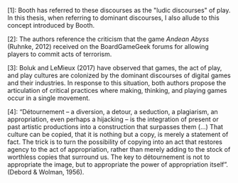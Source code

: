 [1]: Booth has referred to these discourses as the "ludic discourses" of play. In this thesis, when referring to dominant discourses, I also allude to this concept introduced by Booth.

[2]: The authors reference the criticism that the game *Andean Abyss* (Ruhnke, 2012) received on the BoardGameGeek forums for allowing players to commit acts of terrorism.

[3]: Boluk and LeMieux (2017) have observed that games, the act of play, and play cultures are colonized by the dominant discourses of digital games and their industries. In response to this situation, both authors propose the articulation of critical practices where making, thinking, and playing games occur in a single movement.

[4]: “Détournement – a diversion, a detour, a seduction, a plagiarism, an appropriation, even perhaps a hijacking – is the integration of present or past artistic productions into a construction that surpasses them (...) That culture can be copied, that it is nothing but a copy, is merely a statement of fact. The trick is to turn the possibility of copying into an act that restores agency to the act of appropriation, rather than merely adding to the stock of worthless copies that surround us. The key to détournement is not to appropriate the image, but to appropriate the power of appropriation itself”. (Debord & Wolman, 1956).
